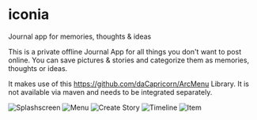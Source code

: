 # iconia
Journal app for memories, thoughts &amp; ideas

This is a private offline Journal App for all things you don't want to post online.
You can save pictures &amp; stories and categorize them as memories, thoughts or ideas.

It makes use of this https://github.com/daCapricorn/ArcMenu Library.
It is not available via maven and needs to be integrated separately.


![Splashscreen](https://raw.githubusercontent.com/polwayne/iconia/master/images/splash.png)
![Menu](https://raw.githubusercontent.com/polwayne/iconia/master/images/menu.png)
![Create Story](https://raw.githubusercontent.com/polwayne/iconia/master/images/create.png)
![Timeline](https://raw.githubusercontent.com/polwayne/iconia/master/images/timeline.png)
![Item](https://raw.githubusercontent.com/polwayne/iconia/master/images/item.png)

